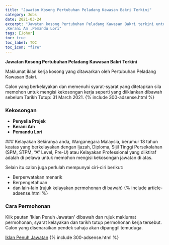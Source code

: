 ```yaml
---
title: "Jawatan Kosong Pertubuhan Peladang Kawasan Bakri Terkini" 
category: Jobs 
date: 2021-03-24 
excerpt: "Jawatan kosong Pertubuhan Peladang Kawasan Bakri terkini untuk kekosongan Penyelia Projek 
,Kerani Am ,Pemandu Lori" 
tags: [Johor] 
toc: true 
toc_label: TOC 
toc_icon: "fire" 
--- 
```


**Jawatan Kosong Pertubuhan Peladang Kawasan Bakri Terkini**

Maklumat iklan kerja kosong yang ditawarkan oleh Pertubuhan Peladang Kawasan Bakri. 

Calon yang berkelayakan dan memenuhi syarat-syarat yang ditetapkan sila memohon untuk mengisi kekosongan kerja seperti yang diiklankan dibawah sebelum Tarikh Tutup: 31 March 2021. 
{% include 300-adsense.html %} 
### Kekosongan 
<ul>
<li>
<div><strong><b>Penyelia Projek&#160;</b></strong></div>
</li>
<li><strong>Kerani Am&#160;</strong></li>
<li><strong>Pemandu Lori&#160;</strong></li>
</ul> 
### Kelayakan 
Sekiranya anda, Warganegara Malaysia, berumur 18 tahun keatas yang berkelayakan dengan Ijazah, Diploma, Sijil Tinggi Persekolahan (SPM, STPM, “A” Level, Pre-U) atau Kelayakan Professional yang diiktiraf adalah di pelawa untuk memohon mengisi kekosongan jawatan di atas.

Selain itu calon juga perlulah mempunyai ciri-ciri berikut:
- Berperwatakan menarik
- Berpengetahuan
- dan lain-lain (rujuk kelayakan permohonan di bawah) 
{% include article-adsense.html %} 
### Cara Permohonan 
Klik pautan 'Iklan Penuh Jawatan' dibawah dan rujuk maklumat permohonan, syarat kelayakan dan tarikh tutup permohonan kerja tersebut.
Calon yang disenaraikan pendek sahaja akan dipanggil temuduga.

<a href="http://infokerjaya.org/pertubuhan-peladang-kawasan-bakri/" class="btn btn--info" target="_blank" rel="nofollow noopenner">Iklan Penuh Jawatan</a> 
{% include 300-adsense.html %} 